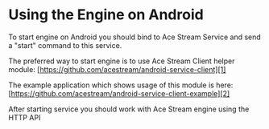 # Using the Engine on Android

To start engine on Android you should bind to Ace Stream Service and send a "start" command to this service.

The preferred way to start engine is to use Ace Stream Client helper module:
[https://github.com/acestream/android-service-client][1]

The example application which shows usage of this module is here:
[https://github.com/acestream/android-service-client-example][2]

After starting service you should work with Ace Stream engine using the HTTP API


[1]: https://github.com/acestream/android-service-client
[2]: https://github.com/acestream/android-service-client-example
